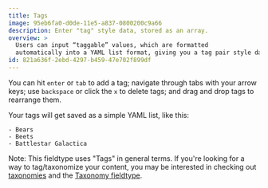 ```yaml
---
title: Tags
image: 95eb6fa0-d0de-11e5-a837-0800200c9a66
description: Enter "tag" style data, stored as an array.
overview: >
  Users can input “taggable” values, which are formatted
  automatically into a YAML list format, giving you a tag pair style data output.
id: 821a636f-2ebd-4297-b459-47e702f899df
---
```

You can hit `enter` or `tab` to add a tag; navigate through tabs with your arrow keys; use `backspace` or click
the `x` to delete tags; and drag and drop tags to rearrange them.

Your tags will get saved as a simple YAML list, like this:

``` .language-yaml
- Bears
- Beets
- Battlestar Galactica
```

Note: This fieldtype uses "Tags" in general terms. If you're looking for a way to tag/taxonomize your content, you
may be interested in checking out [taxonomies](/guides/taxonomies) and the [Taxonomy fieldtype](/docs/fieldtypes/taxonomy).
